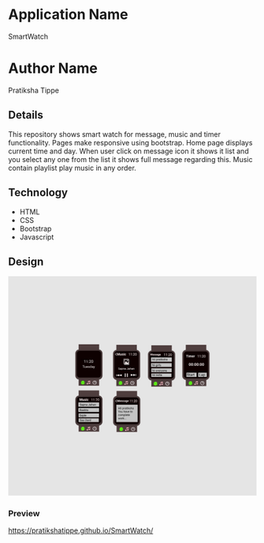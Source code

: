 # Application Name
SmartWatch
# Author Name
Pratiksha Tippe
## Details
This repository shows smart watch for message, music and timer functionality. Pages make responsive using bootstrap. Home page displays current time and day. When user click on message icon it shows it list and you select any one from the list it shows full message regarding this. Music contain playlist play music in any order.
## Technology
* HTML
* CSS 
* Bootstrap 
* Javascript 
## Design
![screenshoot](smartwatch.png)
### Preview
 https://pratikshatippe.github.io/SmartWatch/
